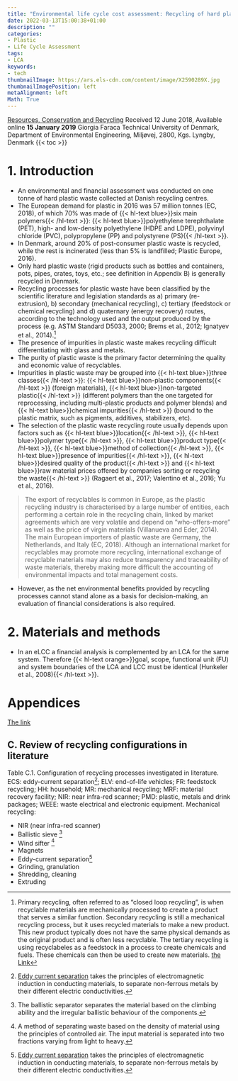 ```yaml
---
title: "Environmental life cycle cost assessment: Recycling of hard plastic waste collected at Danish recycling centres"
date: 2022-03-13T15:00:38+01:00
description: ""
categories:
- Plastic
- Life Cycle Assessment
tags:
- LCA
keywords:
- tech
thumbnailImage: https://ars.els-cdn.com/content/image/X2590289X.jpg
thumbnailImagePosition: left
metaAlignment: left
Math: True
---
```

<!--more-->
[Resources, Conservation and Recycling](https://www.sciencedirect.com/science/article/pii/S092134491930014X?via%3Dihub)
Received 12 June 2018, Available online **15 January 2019**
Giorgia Faraca
Technical University of Denmark, Department of Environmental Engineering, Miljøvej, 2800, Kgs. Lyngby, Denmark
{{< toc >}}

# 1. Introduction
* An environmental and financial assessment was conducted on one tonne of hard plastic waste collected at Danish recycling centres.
* The European demand for plastic in 2016 was 57 million tonnes (EC, 2018), of which 70% was made of {{< hl-text blue>}}six main polymers{{< /hl-text >}}: {{< hl-text blue>}}polyethylene terephthalate (PET), high- and low-density polyethylene (HDPE and LDPE), polyvinyl chloride (PVC), polypropylene (PP) and polystyrene (PS){{< /hl-text >}}.
* In Denmark, around 20% of post-consumer plastic waste is recycled, while the rest is incinerated (less than 5% is landfilled; Plastic Europe, 2016).
* Only hard plastic waste (rigid products such as bottles and containers, pots, pipes, crates, toys, etc.; see definition in Appendix B) is generally recycled in Denmark.
* Recycling processes for plastic waste have been classified by the scientific literature and legislation standards as a) primary (re-extrusion), b) secondary (mechanical recycling), c) tertiary (feedstock or chemical recycling) and d) quaternary (energy recovery) routes, according to the technology used and the output produced by the process (e.g. ASTM Standard D5033, 2000; Brems et al., 2012; Ignatyev et al., 2014).[^astm]
* The presence of impurities in plastic waste makes recycling difficult differentiating with glass and metals.
* The purity of plastic waste is the primary factor determining the quality and economic value of recyclables.
* Impurities in plastic waste may be grouped into {{< hl-text blue>}}three classes{{< /hl-text >}}: {{< hl-text blue>}}non-plastic components{{< /hl-text >}} (foreign materials), {{< hl-text blue>}}non-targeted plastic{{< /hl-text >}} (different polymers than the one targeted for reprocessing, including multi-plastic products and polymer blends) and {{< hl-text blue>}}chemical impurities{{< /hl-text >}} (bound to the plastic matrix, such as pigments, additives, stabilizers, etc).
* The selection of the plastic waste recycling route usually depends upon factors such as {{< hl-text blue>}}location{{< /hl-text >}}, {{< hl-text blue>}}polymer type{{< /hl-text >}}, {{< hl-text blue>}}product type{{< /hl-text >}}, {{< hl-text blue>}}method of collection{{< /hl-text >}}, {{< hl-text blue>}}presence of impurities{{< /hl-text >}}, {{< hl-text blue>}}desired quality of the product{{< /hl-text >}} and {{< hl-text blue>}}raw material prices offered by companies sorting or recycling the waste{{< /hl-text >}} (Ragaert et al., 2017; Valentino et al., 2016; Yu et al., 2016).

> The export of recyclables is common in Europe, as the plastic recycling industry is characterised by a large number of entities, each performing a certain role in the recycling chain, linked by market agreements which are very volatile and depend on “who-offers-more” as well as the price of virgin materials (Villanueva and Eder, 2014). The main European importers of plastic waste are Germany, the Netherlands, and Italy (EC, 2018). Although an international market for recyclables may promote more recycling, international exchange of recyclable materials may also reduce transparency and traceability of waste materials, thereby making more difficult the accounting of environmental impacts and total management costs.

* However, as the net environmental benefits provided by recycling processes cannot stand alone as a basis for decision-making, an evaluation of financial considerations is also required.

# 2. Materials and methods
* In an eLCC a financial analysis is complemented by an LCA for the same system. Therefore {{< hl-text orange>}}goal, scope, functional unit (FU) and system boundaries of the LCA and LCC must be identical (Hunkeler et al., 2008){{< /hl-text >}}.


# Appendices
[The link](chrome-extension://efaidnbmnnnibpcajpcglclefindmkaj/viewer.html?pdfurl=https%3A%2F%2Fars.els-cdn.com%2Fcontent%2Fimage%2F1-s2.0-S092134491930014X-mmc1.pdf&clen=986132&chunk=true)
## C. Review of recycling configurations in literature
Table C.1. Configuration of recycling processes investigated in literature. ECS: eddy-current separation[^eddy]; ELV: end-of-life vehicles; FR: feedstock recycling; HH: household; MR: mechanical recycling; MRF: material recovery facility; NIR: near infra-red scanner; PMD: plastic, metals and drink packages; WEEE: waste electrical and electronic equipment.
Mechanical recycling:
* NIR (near infra-red scanner)
* Ballistic sieve [^bal]
* Wind sifter [^sif]
* Magnets
* Eddy-current separation[^eddy]
* Grinding, granulation
* Shredding, cleaning
* Extruding




[^astm]: Primary recycling, often referred to as “closed loop recycling”, is when recyclable materials are mechanically processed to create a product that serves a similar function. Secondary recycling is still a mechanical recycling process, but it uses recycled materials to make a new product. This new product typically does not have the same physical demands as the original product and is often less recyclable. The tertiary recycling is using recyclabeles as a feedstock in a process to create chemicals and fuels. These chemicals can then be used to create new materials. [the Link](chrome-extension://efaidnbmnnnibpcajpcglclefindmkaj/viewer.html?pdfurl=https%3A%2F%2Fboroughofambler.com%2Fdownload%2Ftrash__recycling%2FPRIMARY-SECONDARY-TERTIARY-RECYCLING-ARTICLE.pdf)
[^eddy]: [Eddy current separation](https://www.doitpoms.ac.uk/tlplib/recycling-metals/eddy_current.php) takes the principles of electromagnetic induction in conducting materials, to separate non-ferrous metals by their different electric conductivities.
[^bal]: The ballistic separator separates the material based on the climbing ability and the irregular ballistic behaviour of the components.
[^sif]: A method of separating waste based on the density of material using the principles of controlled air. The input material is separated into two fractions varying from light to heavy.

